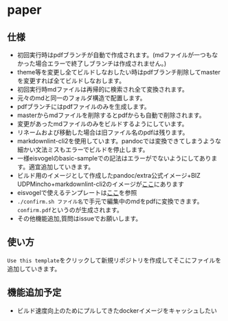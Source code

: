 # paper

## 仕様

- 初回実行時はpdfブランチが自動で作成されます。(mdファイルが一つもなかった場合エラーで終了しブランチは作成されません。)
- theme等を変更し全てビルドしなおしたい時はpdfブランチ削除してmasterを変更すれば全てビルドしなおします。
- 初回実行時mdファイルは再帰的に検索され全て変換されます。
- 元々のmdと同一のフォルダ構造で配置します。
- pdfブランチにはpdfファイルのみを生成します。
- masterからmdファイルを削除するとpdfからも自動で削除されます。
- 変更があったmdファイルのみをビルドするようにしています。
- リネームおよび移動した場合は旧ファイル名のpdfは残ります。
- markdownlint-cli2を使用しています。pandocでは変換できてしまうような細かい文法ミスもエラーでビルドを停止します。
- 一様eisvogelのbasic-sampleでの記法はエラーがでないようにしてあります。適宜追加していきます。
- ビルド用のイメージとして作成したpandoc/extra公式イメージ+BIZ UDPMincho+markdownlint-cli2のイメージが[ここ](https://github.com/users/5ym/packages/container/package/pandoc)にあります
- eisvogelで使えるテンプレートは[ここ](https://github.com/Wandmalfarbe/pandoc-latex-template/tree/master/examples)を参照
- `./confirm.sh ファイル名`で手元で編集中のmdをpdfに変換できます。`confirm.pdf`というのが生成されます。
- その他機能追加,質問はissueでお願いします。

## 使い方

`Use this template`をクリックして新規リポジトリを作成してそこにファイルを追加していきます。

## 機能追加予定

- ビルド速度向上のためにプルしてきたdockerイメージをキャッシュしたい
